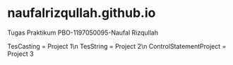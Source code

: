 # naufalrizqullah.github.io
Tugas Praktikum PBO-1197050095-Naufal Rizqullah

TesCasting = Project 1\n
TesString = Project 2\n
ControlStatementProject = Project 3
